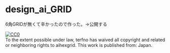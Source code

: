 # design_ai_GRID
6角GRIDが無くて辛かったので作った。→公開する
<p xmlns:dct="http://purl.org/dc/terms/" xmlns:vcard="http://www.w3.org/2001/vcard-rdf/3.0#">
  <a rel="license"
     href="http://creativecommons.org/publicdomain/zero/1.0/">
    <img src="http://i.creativecommons.org/p/zero/1.0/88x31.png" style="border-style: none;" alt="CC0" />
  </a>
  <br />
  To the extent possible under law,
  <span resource="[_:publisher]" rel="dct:publisher">
    <span property="dct:title">terfno</span></span>
  has waived all copyright and related or neighboring rights to
  <span property="dct:title">aihexgrid</span>.
This work is published from:
<span property="vcard:Country" datatype="dct:ISO3166"
      content="JP" about="[_:publisher]">
  Japan</span>.
</p>

